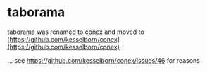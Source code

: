 # taborama

taborama was renamed to conex and moved to [https://github.com/kesselborn/conex](https://github.com/kesselborn/conex)

... see https://github.com/kesselborn/conex/issues/46 for reasons
